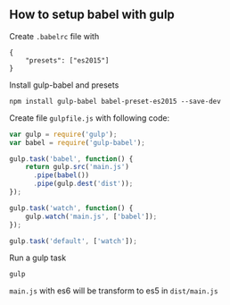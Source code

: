 ## How to setup babel with gulp

Create `.babelrc` file with

```
{
    "presets": ["es2015"]
}
```

Install gulp-babel and presets

```
npm install gulp-babel babel-preset-es2015 --save-dev
```

Create file `gulpfile.js` with following code:

```js
var gulp = require('gulp');
var babel = require('gulp-babel');

gulp.task('babel', function() {
    return gulp.src('main.js')
      .pipe(babel())
      .pipe(gulp.dest('dist'));
});

gulp.task('watch', function() {
    gulp.watch('main.js', ['babel']);
});

gulp.task('default', ['watch']);
```

Run a gulp task

```
gulp
```

`main.js` with es6 will be transform to es5 in `dist/main.js`
